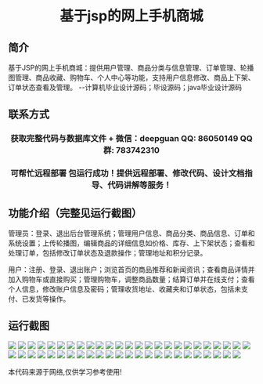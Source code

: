 <p><h1 align="center">基于jsp的网上手机商城</h1></p>

## 简介
基于JSP的网上手机商城：提供用户管理、商品分类与信息管理、订单管理、轮播图管理、商品收藏、购物车、个人中心等功能，支持用户信息修改、商品上下架、订单状态查看及管理。    --计算机毕业设计源码；毕设源码；java毕业设计源码


## 联系方式
<p><h3 align="center">获取完整代码与数据库文件 + 微信：deepguan QQ: 86050149 QQ群: 783742310</h3></p>
<p><h3 align="center">可帮忙远程部署 包运行成功！提供远程部署、修改代码、设计文档指导、代码讲解等服务！</h3></p>

## 功能介绍（完整见运行截图）
管理员：登录、退出后台管理系统；管理用户信息、商品分类、商品信息、订单和系统设置；上传轮播图，编辑商品的详细信息如价格、库存、上下架状态；查看和处理订单，包括修改订单状态及退款操作；管理地址和积分记录。

用户：注册、登录、退出账户；浏览首页的商品推荐和新闻资讯；查看商品详情并加入购物车或直接购买；管理购物车，调整商品数量；结算订单并在线支付；查看个人信息，修改账户信息及密码；管理收货地址、收藏夹和订单状态，包括未支付、已发货等操作。


## 运行截图
![](img/001.jpg)
![](img/002.jpg)
![](img/003.jpg)
![](img/004.jpg)
![](img/005.jpg)
![](img/006.jpg)
![](img/007.jpg)
![](img/008.jpg)
![](img/009.jpg)
![](img/010.jpg)
![](img/011.jpg)
![](img/012.jpg)
![](img/013.jpg)
![](img/014.jpg)
![](img/015.jpg)
![](img/016.jpg)
![](img/017.jpg)
![](img/018.jpg)
![](img/019.jpg)
![](img/020.jpg)
![](img/021.jpg)
![](img/022.jpg)
![](img/023.jpg)
![](img/024.jpg)
![](img/025.jpg)
![](img/026.jpg)
![](img/027.jpg)
![](img/028.jpg)
![](img/029.jpg)
![](img/030.jpg)
![](img/031.jpg)
![](img/032.jpg)
![](img/033.jpg)
![](img/034.jpg)
![](img/035.jpg)
![](img/036.jpg)
![](img/037.jpg)
![](img/038.jpg)
![](img/039.jpg)
![](img/040.jpg)
![](img/041.jpg)
![](img/042.jpg)
![](img/043.jpg)
![](img/044.jpg)
![](img/045.jpg)
![](img/046.jpg)
![](img/047.jpg)
![](img/048.jpg)
![](img/049.jpg)

<p>本代码来源于网络,仅供学习参考使用!</p>
